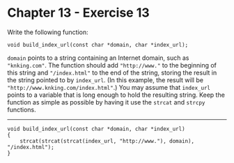 # Chapter 13 - Exercise 13

Write the following function:

```
void build_index_url(const char *domain, char *index_url);
```

`domain` points to a string containing an Internet domain, such as `"knking.com"`. The function should add `"http://www."` to the beginning of this string and `"/index.html"` to the end of the string, storing the result in the string pointed to by `index_url`. (In this example, the result will be `"http://www.knking.com/index.html"`.) You may assume that `index_url` points to a variable that is long enough to hold the resulting string. Keep the function as simple as possible by having it use the `strcat` and `strcpy` functions.

---

```
void build_index_url(const char *domain, char *index_url)
{
    strcat(strcat(strcat(index_url, "http://www."), domain), "/index.html");
}
```
